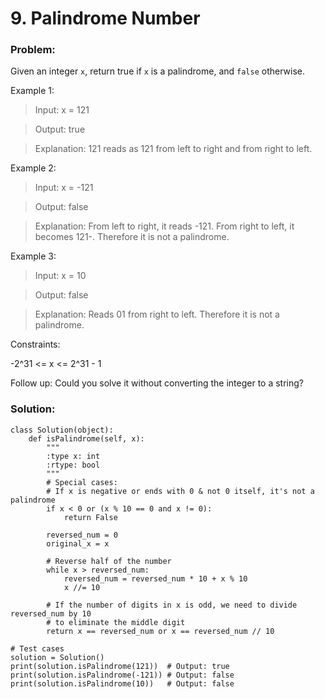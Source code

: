 # 9. Palindrome Number


### Problem:
Given an integer  ``x``, return true if ``x`` is a palindrome, and ``false`` otherwise.


Example 1:
> Input: x = 121

> Output: true

> Explanation: 121 reads as 121 from left to right and from right to left.

Example 2:
> Input: x = -121

> Output: false

> Explanation: From left to right, it reads -121. From right to left, it becomes 121-. Therefore it is not a palindrome.

Example 3:
> Input: x = 10

> Output: false

> Explanation: Reads 01 from right to left. Therefore it is not a palindrome.
 

Constraints:

-2^31 <= x <= 2^31 - 1
 

Follow up: Could you solve it without converting the integer to a string?




### Solution:

```
class Solution(object):
    def isPalindrome(self, x):
        """
        :type x: int
        :rtype: bool
        """
        # Special cases:
        # If x is negative or ends with 0 & not 0 itself, it's not a palindrome
        if x < 0 or (x % 10 == 0 and x != 0):
            return False
        
        reversed_num = 0
        original_x = x
        
        # Reverse half of the number
        while x > reversed_num:
            reversed_num = reversed_num * 10 + x % 10
            x //= 10
        
        # If the number of digits in x is odd, we need to divide reversed_num by 10
        # to eliminate the middle digit
        return x == reversed_num or x == reversed_num // 10

# Test cases
solution = Solution()
print(solution.isPalindrome(121))  # Output: true
print(solution.isPalindrome(-121)) # Output: false
print(solution.isPalindrome(10))   # Output: false

```

